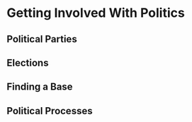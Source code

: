 # Getting Involved With Politics

## Political Parties
## Elections
## Finding a Base
## Political Processes